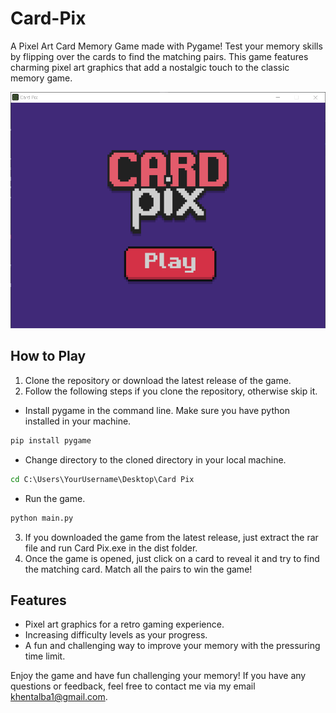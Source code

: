 # Card-Pix
A Pixel Art Card Memory Game made with Pygame! Test your memory skills by flipping over the cards to find the matching pairs. This game features charming pixel art graphics that add a nostalgic touch to the classic memory game.

![Starting screen screenshot](/Assets/Others/screenshot.png)

## How to Play
1. Clone the repository or download the latest release of the game.
2. Follow the following steps if you clone the repository, otherwise skip it.
- Install pygame in the command line. Make sure you have python installed in your machine.
```cmd
pip install pygame
```
- Change directory to the cloned directory in your local machine.
```cmd
cd C:\Users\YourUsername\Desktop\Card Pix
```
- Run the game.
```cmd
python main.py
```
3. If you downloaded the game from the latest release, just extract the rar file and run Card Pix.exe in the dist folder.
4. Once the game is opened, just click on a card to reveal it and try to find the matching card. Match all the pairs to win the game!

## Features
- Pixel art graphics for a retro gaming experience.
- Increasing difficulty levels as your progress.
- A fun and challenging way to improve your memory with the pressuring time limit.

Enjoy the game and have fun challenging your memory! If you have any questions or feedback, feel free to contact me via my email khentalba1@gmail.com.
